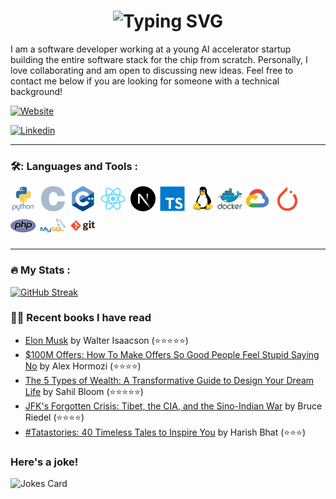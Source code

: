 <div align="center">
  <h1>
    <img src="https://readme-typing-svg.herokuapp.com?font=Jetbrains+mono&size=40&duration=3000&pause=60000&color=FFFFFF&center=true&vCenter=true&width=635&lines=Hello,+I'm+Vrushank+Agrawal." alt="Typing SVG"/>
  </h1>
</div>

I am a software developer working at a young AI accelerator startup building the entire software stack for the chip from scratch. Personally, I love collaborating and am open to discussing new ideas. Feel free to contact me below if you are looking for someone with a technical background!

[![Website](https://img.shields.io/badge/Personal_Website-Up-green)](https://vrushank-agrawal.com/)

[![Linkedin](https://img.shields.io/badge/LinkedIn-0077B5?style=for-the-badge&logo=linkedin&logoColor=white)](https://www.linkedin.com/in/vrushank2001/)

---

### 🛠️: Languages and Tools :

<div>
  <img src="https://github.com/devicons/devicon/blob/master/icons/python/python-original-wordmark.svg" title="python" alt="python" width="40" height="40"/>&nbsp;
  <img src="https://github.com/devicons/devicon/blob/master/icons/c/c-original.svg" title="C" alt="C" width="40" height="40"/>&nbsp;
  <img src="https://github.com/devicons/devicon/blob/master/icons/cplusplus/cplusplus-original.svg" title="C++" alt="C++" width="40" height="40"/>&nbsp;
  <img src="https://github.com/devicons/devicon/blob/master/icons/react/react-original.svg" title="React" alt="React" width="40" height="40"/>&nbsp;
  <img src="https://github.com/devicons/devicon/blob/master/icons/nextjs/nextjs-original.svg" title="NextJS" alt="NextJS" width="40" height="40"/>&nbsp;
  <img src="https://github.com/devicons/devicon/blob/master/icons/typescript/typescript-original.svg" title="JS" alt="JS" width="40" height="40"/>&nbsp;
  <img src="https://github.com/devicons/devicon/blob/master/icons/linux/linux-original.svg" title="Linux" alt="Git" width="40" height="40"/>  
  <img src="https://github.com/devicons/devicon/blob/master/icons/docker/docker-original-wordmark.svg" title="Docker" alt="Docker" width="40" height="40"/>  
  <img src="https://github.com/devicons/devicon/blob/master/icons/googlecloud/googlecloud-original.svg" title="Google Cloud" alt="Google Cloud" width="40" height="40"/>&nbsp;
  <img src="https://github.com/devicons/devicon/blob/master/icons/pytorch/pytorch-original.svg" title="PyTorch" alt="PyTorch" width="40" height="40"/>&nbsp;
  <img src="https://github.com/devicons/devicon/blob/master/icons/php/php-original.svg" title="PHP" alt="PHP" width="40" height="40"/>&nbsp;
  <img src="https://github.com/devicons/devicon/blob/master/icons/mysql/mysql-original-wordmark.svg" title="MySQL"  alt="MySQL" width="40" height="40"/>&nbsp;
  <img src="https://github.com/devicons/devicon/blob/master/icons/git/git-original-wordmark.svg" title="Git" alt="Git" width="40" height="40"/>  
</div>

---
### :fire: My Stats :

[![GitHub Streak](http://github-readme-streak-stats.herokuapp.com?user=vrushank-agrawal&theme=dark&hide_border=true&date_format=M%20j%5B%2C%20Y%5D)](https://git.io/streak-stats)

### :man_scientist: Recent books I have read
<!-- GOODREADS-LIST:START -->
- [Elon Musk](https://www.goodreads.com/review/show/7857323901?utm_medium=api&utm_source=rss) by Walter Isaacson (⭐⭐⭐⭐⭐)
- [$100M Offers: How To Make Offers So Good People Feel Stupid Saying No](https://www.goodreads.com/review/show/6838818715?utm_medium=api&utm_source=rss) by Alex Hormozi (⭐⭐⭐⭐)
- [The 5 Types of Wealth: A Transformative Guide to Design Your Dream Life](https://www.goodreads.com/review/show/7657014616?utm_medium=api&utm_source=rss) by Sahil Bloom (⭐⭐⭐⭐⭐)
- [JFK's Forgotten Crisis: Tibet, the CIA, and the Sino-Indian War](https://www.goodreads.com/review/show/7576725677?utm_medium=api&utm_source=rss) by Bruce Riedel (⭐⭐⭐⭐)
- [#Tatastories: 40 Timeless Tales to Inspire You](https://www.goodreads.com/review/show/6509161753?utm_medium=api&utm_source=rss) by Harish Bhat (⭐⭐⭐)
<!-- GOODREADS-LIST:END -->

<!-- COMMENT
- 👯 I’m looking to collaborate on ...
- 🤔 I’m looking for help with ...
- 💬 Ask me about ...

-->

### Here's a joke!
![Jokes Card](https://readme-jokes.vercel.app/api?theme=gotham)
